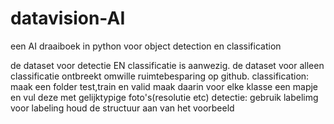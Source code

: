# datavision-AI
een AI draaiboek in python voor object detection en classification

de dataset voor detectie EN classificatie is aanwezig.
de dataset voor alleen classificatie ontbreekt omwille ruimtebesparing op github.
classification:
  maak een folder test,train en valid
  maak daarin voor elke klasse een mapje en vul deze met gelijktypige foto's(resolutie etc)
detectie:
  gebruik labelimg voor labeling
  houd de structuur aan van het voorbeeld
